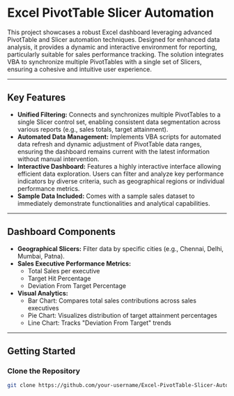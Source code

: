 # Excel PivotTable Slicer Automation

This project showcases a robust Excel dashboard leveraging advanced PivotTable and Slicer automation techniques. Designed for enhanced data analysis, it provides a dynamic and interactive environment for reporting, particularly suitable for sales performance tracking. The solution integrates VBA to synchronize multiple PivotTables with a single set of Slicers, ensuring a cohesive and intuitive user experience.

---

## Key Features

- **Unified Filtering:** Connects and synchronizes multiple PivotTables to a single Slicer control set, enabling consistent data segmentation across various reports (e.g., sales totals, target attainment).  
- **Automated Data Management:** Implements VBA scripts for automated data refresh and dynamic adjustment of PivotTable data ranges, ensuring the dashboard remains current with the latest information without manual intervention.  
- **Interactive Dashboard:** Features a highly interactive interface allowing efficient data exploration. Users can filter and analyze key performance indicators by diverse criteria, such as geographical regions or individual performance metrics.  
- **Sample Data Included:** Comes with a sample sales dataset to immediately demonstrate functionalities and analytical capabilities.  

---

## Dashboard Components

- **Geographical Slicers:** Filter data by specific cities (e.g., Chennai, Delhi, Mumbai, Patna).  
- **Sales Executive Performance Metrics:**  
  - Total Sales per executive  
  - Target Hit Percentage  
  - Deviation From Target Percentage  
- **Visual Analytics:**  
  - Bar Chart: Compares total sales contributions across sales executives  
  - Pie Chart: Visualizes distribution of target attainment percentages  
  - Line Chart: Tracks "Deviation From Target" trends  

---

## Getting Started

### Clone the Repository
```bash
git clone https://github.com/your-username/Excel-PivotTable-Slicer-Automation.git
